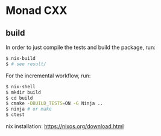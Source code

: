 # Monad CXX

## build

In order to just compile the tests and build the package, run:

```sh
$ nix-build
$ # see result/
```

For the incremental workflow, run:

```sh
$ nix-shell
$ mkdir build
$ cd build
$ cmake -DBUILD_TESTS=ON -G Ninja ..
$ ninja # or make
$ ctest
```

nix installation: https://nixos.org/download.html
